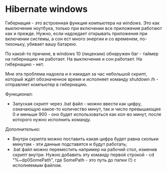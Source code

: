 # Hibernate windows
Гибернация - это встроенная функция компьютера на windows. Это как выключение ноутбука, только при включении все приложения работают как и прежде. Нужно, если надоедает открывать приложения при включении системы, а сон ест много энергии и со временем, по-тихоньку, убивает вашу батарею.

По какой-то причине, в windows 10 (лицензии) обнаружен баг - таймер на гибернацию не работает. На выключение и сон работает. На гибернацию - нет.

Мне эта проблема надоела и я накидал за час небольшой скрипт, который ждёт обозначенное время и исполняет команду shutdown /h - отправляет компьютер в гибернацию.

Функционал:
- Запуская скрипт через .bat файл - можно ввести как цифру, означающую какое-то количество минут, так и число превышающее 0 и меньше 900 - оно будет использоваться как кол-во минут, после которого нужно исполнить команду.

Дополнительно:
- Внутри скрипта можно поставить какая цифра будет равна скольки минутам - эти данные подставятся и будут работать;
- .bat файл можно переместить например на рабочий стол, изменив скрипт внутри. Нужно добавить эту команду первой строкой - cd "%~dp0SomePath\", где SomePath - это путь до папки (!) с исполняемым файлом.
